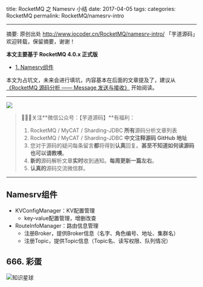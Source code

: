 title: RocketMQ 之 Namesrv 小结
date: 2017-04-05
tags:
categories: RocketMQ
permalink: RocketMQ/namesrv-intro

-------

摘要: 原创出处 http://www.iocoder.cn/RocketMQ/namesrv-intro/ 「芋道源码」欢迎转载，保留摘要，谢谢！

**本文主要基于 RocketMQ 4.0.x 正式版**  

- [1. Namesrv组件](http://www.iocoder.cn/RocketMQ/namesrv-intro)

本文为占坑文，未来会进行填坑，内容基本在后面的文章提及了，建议从 [《RocketMQ 源码分析 —— Message 发送与接收》](http://www.iocoder.cn/RocketMQ/message-send-and-receive) 开始阅读。

-------

![](http://www.iocoder.cn/images/common/wechat_mp_2018_05_18.jpg)

> 🙂🙂🙂关注**微信公众号：【芋道源码】**有福利：  
> 1. RocketMQ / MyCAT / Sharding-JDBC **所有**源码分析文章列表  
> 2. RocketMQ / MyCAT / Sharding-JDBC **中文注释源码 GitHub 地址**  
> 3. 您对于源码的疑问每条留言**都**将得到**认真**回复。**甚至不知道如何读源码也可以请教噢**。  
> 4. **新的**源码解析文章**实时**收到通知。**每周更新一篇左右**。  
> 5. **认真的**源码交流微信群。

-------

## Namesrv组件

* KVConfigManager：KV配置管理
   * key-value配置管理，增删改查
* RouteInfoManager：路由信息管理
   * 注册Broker，提供Broker信息（名字、角色编号、地址、集群名）
   * 注册Topic，提供Topic信息（Topic名、读写权限、队列情况）

## 666. 彩蛋

![知识星球](http://www.iocoder.cn/images/Architecture/2017_12_29/01.png)

